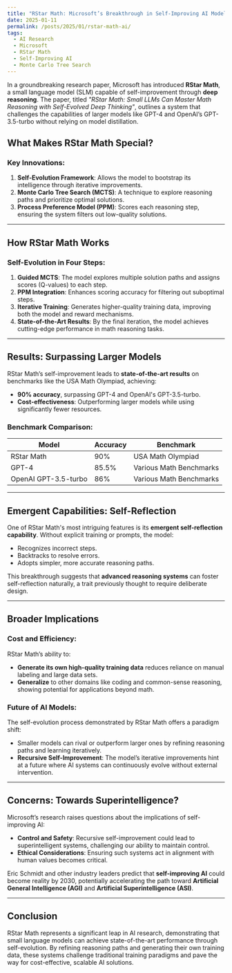 ```yaml
---
title: "RStar Math: Microsoft’s Breakthrough in Self-Improving AI Models"
date: 2025-01-11
permalink: /posts/2025/01/rstar-math-ai/
tags:
  - AI Research
  - Microsoft
  - RStar Math
  - Self-Improving AI
  - Monte Carlo Tree Search
---
```


In a groundbreaking research paper, Microsoft has introduced **RStar Math**, a small language model (SLM) capable of self-improvement through **deep reasoning**. The paper, titled _"RStar Math: Small LLMs Can Master Math Reasoning with Self-Evolved Deep Thinking"_, outlines a system that challenges the capabilities of larger models like GPT-4 and OpenAI’s GPT-3.5-turbo without relying on model distillation.

## What Makes RStar Math Special?

### Key Innovations:

1. **Self-Evolution Framework**: Allows the model to bootstrap its intelligence through iterative improvements.
2. **Monte Carlo Tree Search (MCTS)**: A technique to explore reasoning paths and prioritize optimal solutions.
3. **Process Preference Model (PPM)**: Scores each reasoning step, ensuring the system filters out low-quality solutions.

---

## How RStar Math Works

### Self-Evolution in Four Steps:

1. **Guided MCTS**: The model explores multiple solution paths and assigns scores (Q-values) to each step.
2. **PPM Integration**: Enhances scoring accuracy for filtering out suboptimal steps.
3. **Iterative Training**: Generates higher-quality training data, improving both the model and reward mechanisms.
4. **State-of-the-Art Results**: By the final iteration, the model achieves cutting-edge performance in math reasoning tasks.

---

## Results: Surpassing Larger Models

RStar Math’s self-improvement leads to **state-of-the-art results** on benchmarks like the USA Math Olympiad, achieving:

- **90% accuracy**, surpassing GPT-4 and OpenAI's GPT-3.5-turbo.
- **Cost-effectiveness**: Outperforming larger models while using significantly fewer resources.

### Benchmark Comparison:

| **Model**            | **Accuracy** | **Benchmark**           |
| -------------------- | ------------ | ----------------------- |
| RStar Math           | 90%          | USA Math Olympiad       |
| GPT-4                | 85.5%        | Various Math Benchmarks |
| OpenAI GPT-3.5-turbo | 86%          | Various Math Benchmarks |

---

## Emergent Capabilities: Self-Reflection

One of RStar Math's most intriguing features is its **emergent self-reflection capability**. Without explicit training or prompts, the model:

- Recognizes incorrect steps.
- Backtracks to resolve errors.
- Adopts simpler, more accurate reasoning paths.

This breakthrough suggests that **advanced reasoning systems** can foster self-reflection naturally, a trait previously thought to require deliberate design.

---

## Broader Implications

### Cost and Efficiency:

RStar Math’s ability to:

- **Generate its own high-quality training data** reduces reliance on manual labeling and large data sets.
- **Generalize** to other domains like coding and common-sense reasoning, showing potential for applications beyond math.

### Future of AI Models:

The self-evolution process demonstrated by RStar Math offers a paradigm shift:

- Smaller models can rival or outperform larger ones by refining reasoning paths and learning iteratively.
- **Recursive Self-Improvement**: The model’s iterative improvements hint at a future where AI systems can continuously evolve without external intervention.

---

## Concerns: Towards Superintelligence?

Microsoft’s research raises questions about the implications of self-improving AI:

- **Control and Safety**: Recursive self-improvement could lead to superintelligent systems, challenging our ability to maintain control.
- **Ethical Considerations**: Ensuring such systems act in alignment with human values becomes critical.

Eric Schmidt and other industry leaders predict that **self-improving AI** could become reality by 2030, potentially accelerating the path toward **Artificial General Intelligence (AGI)** and **Artificial Superintelligence (ASI)**.

---

## Conclusion

RStar Math represents a significant leap in AI research, demonstrating that small language models can achieve state-of-the-art performance through self-evolution. By refining reasoning paths and generating their own training data, these systems challenge traditional training paradigms and pave the way for cost-effective, scalable AI solutions.
